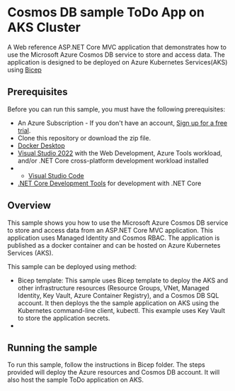 # Cosmos DB sample ToDo App on AKS Cluster

A Web reference ASP.NET Core MVC application that demonstrates how to use the Microsoft Azure Cosmos DB service to store and access data. The application is designed to be deployed on Azure Kubernetes Services(AKS) using [Bicep](https://docs.microsoft.com/en-us/azure/azure-resource-manager/bicep/overview?tabs=bicep)

## Prerequisites

Before you can run this sample, you must have the following prerequisites:
* An Azure Subscription - If you don't have an account, [Sign up for a free trial](https://azure.microsoft.com/en-us/free/).
* Clone this repository or download the zip file.
* [Docker Desktop](https://docs.docker.com/desktop/)
* [Visual Studio 2022](https://visualstudio.microsoft.com/downloads) with the Web Development, Azure Tools workload, and/or .NET Core cross-platform development workload installed
* * [Visual Studio Code](https://code.visualstudio.com/)
* [.NET Core Development Tools](https://dotnet.microsoft.com/download/dotnet-core/) for development with .NET Core

## Overview

This sample shows you how to use the Microsoft Azure Cosmos DB service to store and access data from an ASP.NET Core MVC application. This application uses Managed Identity and Cosmos RBAC. The application is published as a docker container and can be hosted on Azure Kubernetes Services (AKS).

This sample can be deployed using method:

* Bicep template: This sample uses Bicep template to deploy the AKS and other infrastructure resources (Resource Groups, VNet, Managed Identity, Key Vault, Azure Container Registry), and a Cosmos DB SQL account. It then deploys the the sample application on AKS using the Kubernetes command-line client, kubectl. This example uses Key Vault to store the application secrets.
*
## Running the sample 
To run this sample, follow the instructions in Bicep folder. The steps provided will deploy the Azure resources and Cosmos DB account. It will also host the sample ToDo application on AKS.